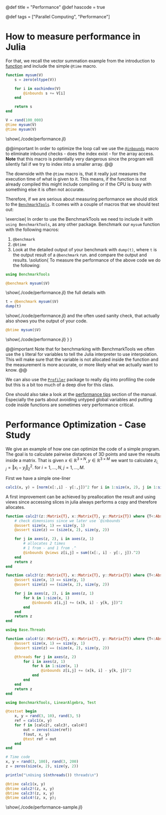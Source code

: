 @def title = "Performance"
@def hascode = true

@def tags = ["Parallel Computing", "Performance"]

# How to measure performance in Julia

For that, we recall the vector summation example from the introduction to [function](../../introduction/functions/) and include the simple `@time` macro.
```julia:./code/performance.jl
function mysum(V)
    s = zero(eltype(V))

    for i in eachindex(V)
        @inbounds s += V[i]
    end

    return s
end

V = rand(100_000)
@time mysum(V)
@time mysum(V)
```
\show{./code/performance.jl}

@@important
In order to optimize the loop call we use the [`@inbounds`](https://docs.julialang.org/en/v1/devdocs/boundscheck/) macro to eliminate inbound checks - does the index exist - for the array access.
**Note** that this macro is potentially very dangerous since the program will silently fail if we try to index into a smaller array.
@@

The downside with the `@time` macro is, that it really just measures the execution time of what is given to it. This means, if the function is not already compiled this might include compiling or if the CPU is busy with something else it is often not accurate. 

Therefore, if we are serious about measuring performance we should stick to the [`BenchmarkTools`](https://juliaci.github.io/BenchmarkTools.jl/stable/). It comes with a couple of macros that we should test out:

\exercise{
In order to use the BenchmarkTools we need to include it with `using BenchmarkTools`, as any other package. 
Benchmark our `mysum` function with the following macros:
1. `@benchmark`
2. `@btime` 
3. Look at the detailed output of your benchmark with `dump(t)`, where `t` is the output result of a `@benchmark` run.
and compare the output and results.
\solution{
To measure the performance of the above code we do the following:
```julia:./code/performance.jl
using BenchmarkTools

@benchmark mysum($V)
```
\show{./code/performance.jl}
the full details with 
```julia:./code/performance.jl
t = @benchmark mysum($V)
dump(t)
```
\show{./code/performance.jl}
and the often used sanity check, that actually also shows you the output of your code.
```julia:./code/performance.jl
@btime mysum($V)
```
\show{./code/performance.jl}
}
}

@@important
Note that for benchmarking with BenchmarkTools we often use the `$` literal for variables to tell the Julia interpreter to use interpolation. 
This will make sure that the variable is not allocated inside the function and the measurement is more accurate, or more likely what we actually want to know. 
@@ 

We can also use the [`Profiler`](https://docs.julialang.org/en/v1/manual/profile/#Profiling) package to really dig into profiling the code but this is a bit too much of a deep dive for this class.

One should also take a look at the [performance tips](https://docs.julialang.org/en/v1/manual/performance-tips/) section of the manual.
Especially the parts about avoiding untyped global variables and putting code inside functions are sometimes very performance critical.

# Performance Optimization - Case Study

We give an example of how one can optimize the code of a simple program. The goal is to calculate pairwise distances of 3D points and save the results inside a matrix.
That is given $x\in\mathbb{R}^{3\times N}, y\in\mathbb{R}^{3\times M}$ we want to calculate $z_{i,j} = \Vert x_i - y_j \Vert_2^2$. for $i=1,\ldots,N, \; j=1,\ldots,M$.

First we have a simple one-liner
```julia:./code/performance-sample.jl
calc1(x, y) = [norm(x[:,i] - y[:,j])^2 for i in 1:size(x, 2), j in 1:size(y, 2)]
```

A first improvement can be achieved by preallocation the result and using views since accessing slices in julia always performs a copy and therefore allocates.

```julia:./code/performance-sample.jl
function calc2!(z::Matrix{T}, x::Matrix{T}, y::Matrix{T}) where {T<:AbstractFloat}
    # check dimensions since we later use `@inbounds`
    @assert size(x, 1) == size(y, 1)
    @assert size(z) == (size(x, 2), size(y, 2))

    for j in axes(z, 2), i in axes(z, 1)
        # allocates 2 times
        # 1 from - and 1 from .^
        @inbounds @views z[i,j] = sum((x[:, i] - y[:, j]).^2)
    end
    return z
end
```

```julia:./code/performance-sample.jl
function calc3!(z::Matrix{T}, x::Matrix{T}, y::Matrix{T}) where {T<:AbstractFloat}
    @assert size(x, 1) == size(y, 1)
    @assert size(z) == (size(x, 2), size(y, 2))

    for j in axes(z, 2), i in axes(z, 1)
        for k in 1:size(x, 1)
            @inbounds z[i,j] += (x[k, i] - y[k, j])^2
        end
    end
    return z
end
```

```julia:./code/performance-sample.jl
using Base.Threads

function calc4!(z::Matrix{T}, x::Matrix{T}, y::Matrix{T}) where {T<:AbstractFloat}
    @assert size(x, 1) == size(y, 1)
    @assert size(z) == (size(x, 2), size(y, 2))

    @threads for j in axes(z, 2)
        for i in axes(z, 1)
            for k in 1:size(x, 1)
                @inbounds z[i,j] += (x[k, i] - y[k, j])^2
            end
        end
    end
    return z
end
```

```julia:./code/performance-sample.jl
using BenchmarkTools, LinearAlgebra, Test

@testset begin
    x, y = rand(3, 10), rand(3, 5)
    ref = calc1(x, y)
    for f in [calc2!, calc3!, calc4!]
        out = zeros(size(ref))
        f(out, x, y)
        @test ref ≈ out
    end
end

# Time code
x, y = rand(3, 100), rand(3, 200)
z = zeros(size(x, 2), size(y, 2))

println("\nUsing $(nthreads()) threads\n")

@btime calc1(x, y)
@btime calc2!(z, x, y)
@btime calc3!(z, x, y)
@btime calc4!(z, x, y);
```
\show{./code/performance-sample.jl}
